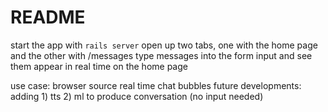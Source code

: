 # README

start the app with `rails server`
open up two tabs, one with the home page and the other with /messages
type messages into the form input and see them appear in real time on the home page

use case: browser source real time chat bubbles
future developments: adding 1) tts 2) ml to produce conversation (no input needed)
